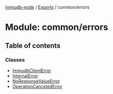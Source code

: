 [immudb-node](../README.md) / [Exports](../modules.md) / common/errors

# Module: common/errors

## Table of contents

### Classes

- [ImmudbClientError](../classes/common_errors.ImmudbClientError.md)
- [InternalError](../classes/common_errors.InternalError.md)
- [NoResponseValueError](../classes/common_errors.NoResponseValueError.md)
- [OperationCanceledError](../classes/common_errors.OperationCanceledError.md)
